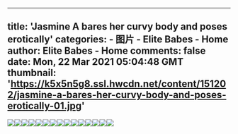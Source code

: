 
---
title: 'Jasmine A bares her curvy body and poses erotically'
categories: 
    - 图片
    - Elite Babes - Home
author: Elite Babes - Home
comments: false
date: Mon, 22 Mar 2021 05:04:48 GMT
thumbnail: 'https://k5x5n5g8.ssl.hwcdn.net/content/151202/jasmine-a-bares-her-curvy-body-and-poses-erotically-01.jpg'
---

<div>   
<img src="https://k5x5n5g8.ssl.hwcdn.net/content/151202/jasmine-a-bares-her-curvy-body-and-poses-erotically-01.jpg" referrerpolicy="no-referrer"><img src="https://k5x5n5g8.ssl.hwcdn.net/content/151202/jasmine-a-bares-her-curvy-body-and-poses-erotically-02.jpg" referrerpolicy="no-referrer"><img src="https://k5x5n5g8.ssl.hwcdn.net/content/151202/jasmine-a-bares-her-curvy-body-and-poses-erotically-03.jpg" referrerpolicy="no-referrer"><img src="https://k5x5n5g8.ssl.hwcdn.net/content/151202/jasmine-a-bares-her-curvy-body-and-poses-erotically-04.jpg" referrerpolicy="no-referrer"><img src="https://k5x5n5g8.ssl.hwcdn.net/content/151202/jasmine-a-bares-her-curvy-body-and-poses-erotically-05.jpg" referrerpolicy="no-referrer"><img src="https://k5x5n5g8.ssl.hwcdn.net/content/151202/jasmine-a-bares-her-curvy-body-and-poses-erotically-06.jpg" referrerpolicy="no-referrer"><img src="https://k5x5n5g8.ssl.hwcdn.net/content/151202/jasmine-a-bares-her-curvy-body-and-poses-erotically-07.jpg" referrerpolicy="no-referrer"><img src="https://k5x5n5g8.ssl.hwcdn.net/content/151202/jasmine-a-bares-her-curvy-body-and-poses-erotically-08.jpg" referrerpolicy="no-referrer"><img src="https://k5x5n5g8.ssl.hwcdn.net/content/151202/jasmine-a-bares-her-curvy-body-and-poses-erotically-09.jpg" referrerpolicy="no-referrer"><img src="https://k5x5n5g8.ssl.hwcdn.net/content/151202/jasmine-a-bares-her-curvy-body-and-poses-erotically-10.jpg" referrerpolicy="no-referrer"><img src="https://k5x5n5g8.ssl.hwcdn.net/content/151202/jasmine-a-bares-her-curvy-body-and-poses-erotically-11.jpg" referrerpolicy="no-referrer"><img src="https://k5x5n5g8.ssl.hwcdn.net/content/151202/jasmine-a-bares-her-curvy-body-and-poses-erotically-12.jpg" referrerpolicy="no-referrer"><img src="https://k5x5n5g8.ssl.hwcdn.net/content/151202/jasmine-a-bares-her-curvy-body-and-poses-erotically-13.jpg" referrerpolicy="no-referrer"><img src="https://k5x5n5g8.ssl.hwcdn.net/content/151202/jasmine-a-bares-her-curvy-body-and-poses-erotically-14.jpg" referrerpolicy="no-referrer"><img src="https://k5x5n5g8.ssl.hwcdn.net/content/151202/jasmine-a-bares-her-curvy-body-and-poses-erotically-15.jpg" referrerpolicy="no-referrer">  
</div>
            